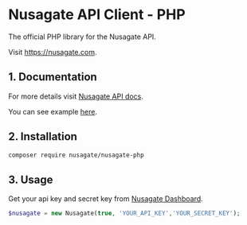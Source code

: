# Nusagate API Client - PHP

The official PHP library for the Nusagate API.

Visit https://nusagate.com.

## 1. Documentation

For more details visit [Nusagate API docs](https://nusagate.docs.apiary.io/#).

You can see example [here](examples/).

## 2. Installation

```sh
composer require nusagate/nusagate-php
```

## 3. Usage

Get your api key and secret key from [Nusagate Dashboard](https://dashboard.nusagate.com/).

```php
$nusagate = new Nusagate(true, 'YOUR_API_KEY','YOUR_SECRET_KEY');
```
